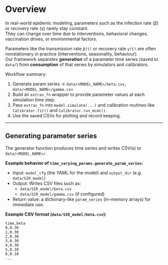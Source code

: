# Overview

In real-world epidemic modeling, parameters such as the infection rate (β) or recovery rate (γ) rarely stay constant.  
They can change over time due to interventions, behavioral changes, vaccination drives, or environmental factors.

Parameters like the transmission rate `β(t)` or recovery rate `γ(t)` are often nonstationary in practice (interventions, seasonality, behaviour).  
Our framework separates **generation** of a parameter time series (saved to `data/`) from **consumption** of that series by simulators and calibrators.

Workflow summary:

1. Generate param series → `data/<MODEL_NAME>/beta.csv`, `data/<MODEL_NAME>/gamma.csv`  
2. Build an `extras_fn` wrapper to provide parameter values at each simulation time step.  
3. Pass `extras_fn` into `model.simulate(...)` and calibration routines like `Calibrator.fit()` and `Calibrator.run_mcmc()`.  
4. Use the saved CSVs for plotting and record keeping.

---

## Generating parameter series

The generator function produces time series and writes CSV(s) to `data/<MODEL_NAME>/`.

**Example behavior of `time_varying_params.generate_param_series`:**

- Input: `model_cfg` (the YAML for the model) and `output_dir` (e.g. `data/SIR_model`)
- Output: Writes CSV files such as:
  - `data/SIR_model/beta.csv`
  - `data/SIR_model/gamma.csv` (if configured)
- Return value: a dictionary-like `param_series` (in-memory arrays) for immediate use.

**Example CSV format (`data/SIR_model/beta.csv`):**
```csv
time,beta
0,0.30
1,0.30
2,0.30
3,0.30
4,0.30
5,0.10
6,0.10
...